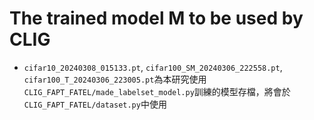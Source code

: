 # The trained model M to be used by CLIG
* `cifar10_20240308_015133.pt`, `cifar100_SM_20240306_222558.pt`, `cifar100_T_20240306_223005.pt`為本研究使用`CLIG_FAPT_FATEL/made_labelset_model.py`訓練的模型存檔，將會於`CLIG_FAPT_FATEL/dataset.py`中使用
